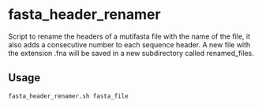 # fasta_header_renamer
Script to rename the headers of a mutifasta file with the name of the file,  it also adds a consecutive number to each sequence header.
A new file with the extension .fna will be saved in a new subdirectory called renamed_files.

## Usage

`fasta_header_renamer.sh fasta_file`

